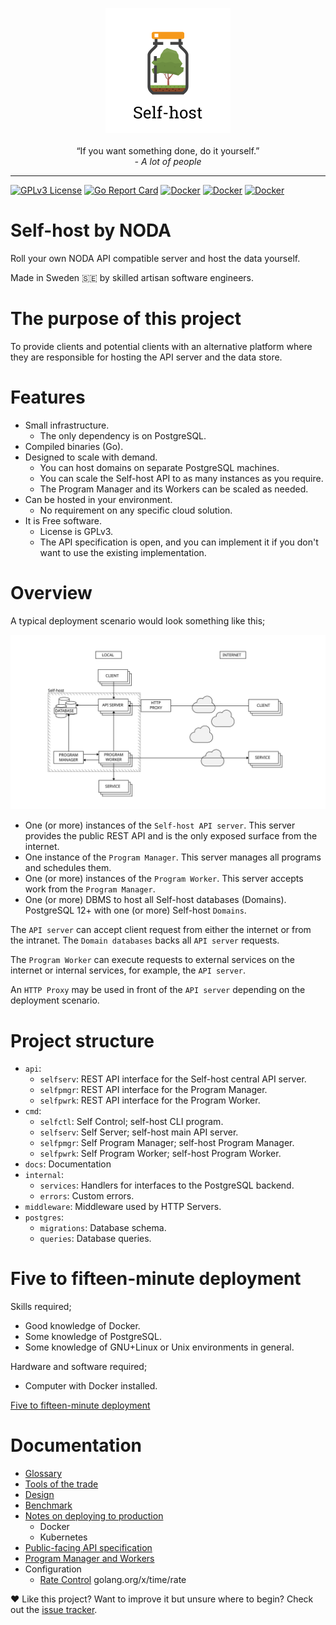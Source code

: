 <p align="center">
    <img src="https://raw.githubusercontent.com/self-host/self-host/main/docs/assets/logo.svg" width="200" height="200">
    <br>
    <br>
    <quote>&ldquo;If you want something done, do it yourself.&rdquo;</quote>
    <br>
    <i>- A lot of people</i>
</p>

---

[![GPLv3 License](https://img.shields.io/badge/license-GPLv3-blue)](https://github.com/self-host/self-host/blob/master/LICENSE)
[![Go Report Card](https://goreportcard.com/badge/github.com/self-host/self-host)](https://goreportcard.com/report/github.com/self-host/self-host)
[![Docker](https://img.shields.io/docker/cloud/build/selfhoster/selfserv?label=selfserv&style=flat)](https://hub.docker.com/r/selfhoster/selfserv/builds)
[![Docker](https://img.shields.io/docker/cloud/build/selfhoster/selfpmgr?label=selfpmgr&style=flat)](https://hub.docker.com/r/selfhoster/selfpmgr/builds)
[![Docker](https://img.shields.io/docker/cloud/build/selfhoster/selfpwrk?label=selfpwrk&style=flat)](https://hub.docker.com/r/selfhoster/selfpwrk/builds)

# Self-host by NODA

Roll your own NODA API compatible server and host the data yourself.

Made in Sweden :sweden: by skilled artisan software engineers.


# The purpose of this project

To provide clients and potential clients with an alternative platform where they are responsible for hosting the API server and the data store.


# Features

- Small infrastructure.
    + The only dependency is on PostgreSQL.
- Compiled binaries (Go).
- Designed to scale with demand.
    + You can host domains on separate PostgreSQL machines.
    + You can scale the Self-host API to as many instances as you require.
    + The Program Manager and its Workers can be scaled as needed.
- Can be hosted in your environment.
    + No requirement on any specific cloud solution.
- It is Free software.
    + License is GPLv3.
    + The API specification is open, and you can implement it if you don't want to use the existing implementation.


# Overview

A typical deployment scenario would look something like this;

![Overview][fig1]

- One (or more) instances of the `Self-host API server`. This server provides the public REST API and is the only exposed surface from the internet.
- One instance of the `Program Manager`. This server manages all programs and schedules them.
- One (or more) instances of the `Program Worker`. This server accepts work from the `Program Manager`.
- One (or more) DBMS to host all Self-host databases (Domains). PostgreSQL 12+ with one (or more) Self-host `Domains`.

The `API server` can accept client request from either the internet or from the intranet. The `Domain databases` backs all `API server` requests.

The `Program Worker` can execute requests to external services on the internet or internal services, for example, the `API server`.

An `HTTP Proxy` may be used in front of the `API server` depending on the deployment scenario.


# Project structure

- `api`:
    + `selfserv`: REST API interface for the Self-host central API server.
    + `selfpmgr`: REST API interface for the Program Manager.
    + `selfpwrk`: REST API interface for the Program Worker.
- `cmd`:
    + `selfctl`: Self Control; self-host CLI program.
    + `selfserv`: Self Server; self-host main API server.
    + `selfpmgr`: Self Program Manager; self-host Program Manager.
    + `selfpwrk`: Self Program Worker; self-host Program Worker.
- `docs`: Documentation
- `internal`:
    + `services`: Handlers for interfaces to the PostgreSQL backend.
    + `errors`: Custom errors.
- `middleware`: Middleware used by HTTP Servers.
- `postgres`:
    + `migrations`: Database schema.
    + `queries`: Database queries.


# Five to fifteen-minute deployment

Skills required;

- Good knowledge of Docker.
- Some knowledge of PostgreSQL.
- Some knowledge of GNU+Linux or Unix environments in general.

Hardware and software required;

- Computer with Docker installed.

[Five to fifteen-minute deployment](docs/test_deployment.md)


# Documentation

- [Glossary](docs/glossary.md)
- [Tools of the trade](docs/tools_of_the_trade.md)
- [Design](docs/design.md)
- [Benchmark](docs/benchmark_overview.md)
- [Notes on deploying to production](docs/production_deployment.md)
    + Docker
    + Kubernetes
- [Public-facing API specification](https://petstore.swagger.io/?url=https://raw.githubusercontent.com/self-host/self-host/main/api/selfserv/rest/openapiv3.yaml)
- [Program Manager and Workers](docs/program_manager_worker.md)
- Configuration  
    + [Rate Control](docs/rate_control.md) golang.org/x/time/rate


:hearts: Like this project? Want to improve it but unsure where to begin? Check out the [issue tracker](https://github.com/self-host/self-host/issues).


[fig1]: https://raw.githubusercontent.com/self-host/self-host/main/docs/assets/overview.svg "Overview"
